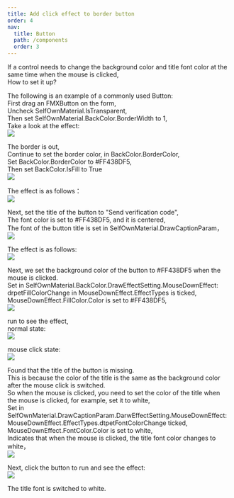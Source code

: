 ```yaml
---
title: Add click effect to border button
order: 4
nav:
  title: Button
  path: /components
  order: 3
---
```


If a control needs to change the background color and title font color at the same time when the mouse is clicked,  
How to set it up?

The following is an example of a commonly used Button:  
First drag an FMXButton on the form,  
Uncheck SelfOwnMaterial.IsTransparent,  
Then set SelfOwnMaterial.BackColor.BorderWidth to 1,  
Take a look at the effect:  
![](<http://www.orangeui.cn/orangeuiblog/OrangeUI/1.4.OrangeUI%E6%8E%A7%E4%BB%B6%E4%BD%BF%E7%94%A8%E5%9F%BA%E7%A1%80(%E7%A4%BA%E4%BE%8B4%20%E8%AE%BE%E7%BD%AE%E6%8E%A7%E4%BB%B6%E7%82%B9%E5%87%BB%E6%95%88%E6%9E%9C2).files/image001.png>)

The border is out,  
Continue to set the border color, in BackColor.BorderColor,  
Set BackColor.BorderColor to #FF438DF5,  
Then set BackColor.IsFill to True  
![](<http://www.orangeui.cn/orangeuiblog/OrangeUI/1.4.OrangeUI%E6%8E%A7%E4%BB%B6%E4%BD%BF%E7%94%A8%E5%9F%BA%E7%A1%80(%E7%A4%BA%E4%BE%8B4%20%E8%AE%BE%E7%BD%AE%E6%8E%A7%E4%BB%B6%E7%82%B9%E5%87%BB%E6%95%88%E6%9E%9C2).files/image003.png>)

The effect is as follows：  
![](<http://www.orangeui.cn/orangeuiblog/OrangeUI/1.4.OrangeUI%E6%8E%A7%E4%BB%B6%E4%BD%BF%E7%94%A8%E5%9F%BA%E7%A1%80(%E7%A4%BA%E4%BE%8B4%20%E8%AE%BE%E7%BD%AE%E6%8E%A7%E4%BB%B6%E7%82%B9%E5%87%BB%E6%95%88%E6%9E%9C2).files/image005.png>)

Next, set the title of the button to "Send verification code",  
The font color is set to #FF438DF5, and it is centered,  
The font of the button title is set in SelfOwnMaterial.DrawCaptionParam，  
![](<http://www.orangeui.cn/orangeuiblog/OrangeUI/1.4.OrangeUI%E6%8E%A7%E4%BB%B6%E4%BD%BF%E7%94%A8%E5%9F%BA%E7%A1%80(%E7%A4%BA%E4%BE%8B4%20%E8%AE%BE%E7%BD%AE%E6%8E%A7%E4%BB%B6%E7%82%B9%E5%87%BB%E6%95%88%E6%9E%9C2).files/image007.png>)

The effect is as follows:  
![](<http://www.orangeui.cn/orangeuiblog/OrangeUI/1.4.OrangeUI%E6%8E%A7%E4%BB%B6%E4%BD%BF%E7%94%A8%E5%9F%BA%E7%A1%80(%E7%A4%BA%E4%BE%8B4%20%E8%AE%BE%E7%BD%AE%E6%8E%A7%E4%BB%B6%E7%82%B9%E5%87%BB%E6%95%88%E6%9E%9C2).files/image009.png>)

Next, we set the background color of the button to #FF438DF5 when the mouse is clicked.  
Set in SelfOwnMaterial.BackColor.DrawEffectSetting.MouseDownEffect:  
drpetFillColorChange in MouseDownEffect.EffectTypes is ticked,  
MouseDownEffect.FillColor.Color is set to #FF438DF5,  
![](<http://www.orangeui.cn/orangeuiblog/OrangeUI/1.4.OrangeUI%E6%8E%A7%E4%BB%B6%E4%BD%BF%E7%94%A8%E5%9F%BA%E7%A1%80(%E7%A4%BA%E4%BE%8B4%20%E8%AE%BE%E7%BD%AE%E6%8E%A7%E4%BB%B6%E7%82%B9%E5%87%BB%E6%95%88%E6%9E%9C2).files/image011.png>)

run to see the effect,  
normal state:  
![](<http://www.orangeui.cn/orangeuiblog/OrangeUI/1.4.OrangeUI%E6%8E%A7%E4%BB%B6%E4%BD%BF%E7%94%A8%E5%9F%BA%E7%A1%80(%E7%A4%BA%E4%BE%8B4%20%E8%AE%BE%E7%BD%AE%E6%8E%A7%E4%BB%B6%E7%82%B9%E5%87%BB%E6%95%88%E6%9E%9C2).files/image013.png>)

mouse click state:  
![](<http://www.orangeui.cn/orangeuiblog/OrangeUI/1.4.OrangeUI%E6%8E%A7%E4%BB%B6%E4%BD%BF%E7%94%A8%E5%9F%BA%E7%A1%80(%E7%A4%BA%E4%BE%8B4%20%E8%AE%BE%E7%BD%AE%E6%8E%A7%E4%BB%B6%E7%82%B9%E5%87%BB%E6%95%88%E6%9E%9C2).files/image015.png>)

Found that the title of the button is missing.  
This is because the color of the title is the same as the background color after the mouse click is switched.  
So when the mouse is clicked, you need to set the color of the title when the mouse is clicked, for example, set it to white,  
Set in SelfOwnMaterial.DrawCaptionParam.DarwEffectSetting.MouseDownEffect:  
MouseDownEffect.EffectTypes.dtpetFontColorChange ticked,  
MouseDownEffect.FontColor.Color is set to white,  
Indicates that when the mouse is clicked, the title font color changes to white，  
![](<http://www.orangeui.cn/orangeuiblog/OrangeUI/1.4.OrangeUI%E6%8E%A7%E4%BB%B6%E4%BD%BF%E7%94%A8%E5%9F%BA%E7%A1%80(%E7%A4%BA%E4%BE%8B4%20%E8%AE%BE%E7%BD%AE%E6%8E%A7%E4%BB%B6%E7%82%B9%E5%87%BB%E6%95%88%E6%9E%9C2).files/image017.png>)

Next, click the button to run and see the effect:  
![](<http://www.orangeui.cn/orangeuiblog/OrangeUI/1.4.OrangeUI%E6%8E%A7%E4%BB%B6%E4%BD%BF%E7%94%A8%E5%9F%BA%E7%A1%80(%E7%A4%BA%E4%BE%8B4%20%E8%AE%BE%E7%BD%AE%E6%8E%A7%E4%BB%B6%E7%82%B9%E5%87%BB%E6%95%88%E6%9E%9C2).files/image019.png>)

The title font is switched to white.
